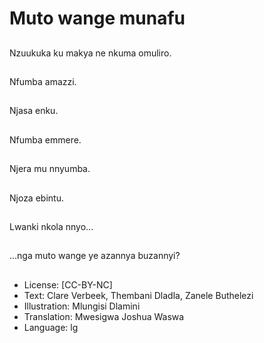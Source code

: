# Muto wange munafu

##
Nzuukuka ku makya ne
nkuma omuliro.

##
Nfumba amazzi.

##
Njasa enku.

##
Nfumba emmere.

##
Njera mu nnyumba.

##
Njoza ebintu.

##
Lwanki nkola nnyo...

##
...nga muto wange ye
azannya buzannyi?

##
* License: [CC-BY-NC]
* Text: Clare Verbeek, Thembani Dladla, Zanele Buthelezi
* Illustration: Mlungisi Dlamini
* Translation: Mwesigwa Joshua Waswa
* Language: lg
